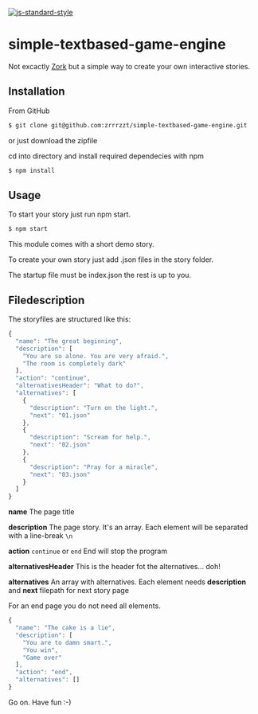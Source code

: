 [![js-standard-style](https://img.shields.io/badge/code%20style-standard-brightgreen.svg?style=flat)](https://github.com/feross/standard)
# simple-textbased-game-engine

Not excactly [Zork](https://en.wikipedia.org/wiki/Zork) but a simple way to create your own interactive stories.

## Installation

From GitHub

```sh
$ git clone git@github.com:zrrrzzt/simple-textbased-game-engine.git
```

or just download the zipfile

cd into directory and install required dependecies with npm

```sh
$ npm install
```

## Usage

To start your story just run npm start.

```sh
$ npm start
```

This module comes with a short demo story.

To create your own story just add .json files in the story folder.

The startup file must be index.json the rest is up to you.

## Filedescription

The storyfiles are structured like this:


```javascript
{
  "name": "The great beginning",
  "description": [
    "You are so alone. You are very afraid.",
    "The room is completely dark"
  ],
  "action": "continue",
  "alternativesHeader": "What to do?",
  "alternatives": [
    {
      "description": "Turn on the light.",
      "next": "01.json"
    },
    {
      "description": "Scream for help.",
      "next": "02.json"
    },
    {
      "description": "Pray for a miracle",
      "next": "03.json"
    }
  ]
}
```

**name** The page title

**description** The page story. It's an array. Each element will be separated with a line-break ```\n```

**action** ```continue``` or ```end``` End will stop the program

**alternativesHeader** This is the header fot the alternatives... doh!

**alternatives** An array with alternatives. Each element needs **description** and **next** filepath for next story page

For an end page you do not need all elements.

```javascript
{
  "name": "The cake is a lie",
  "description": [
    "You are to damn smart.",
    "You win",
    "Game over"
  ],
  "action": "end",
  "alternatives": []
}
```

Go on. Have fun :-)